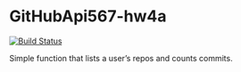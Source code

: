 # GitHubApi567-hw4a

[![Build Status](https://travis-ci.com/Rymarmar/SSW-567-Git-API-Testing.svg?branch=main)](https://travis-ci.com/Rymarmar/SSW-567-Git-API-Testing)

Simple function that lists a user’s repos and counts commits.

